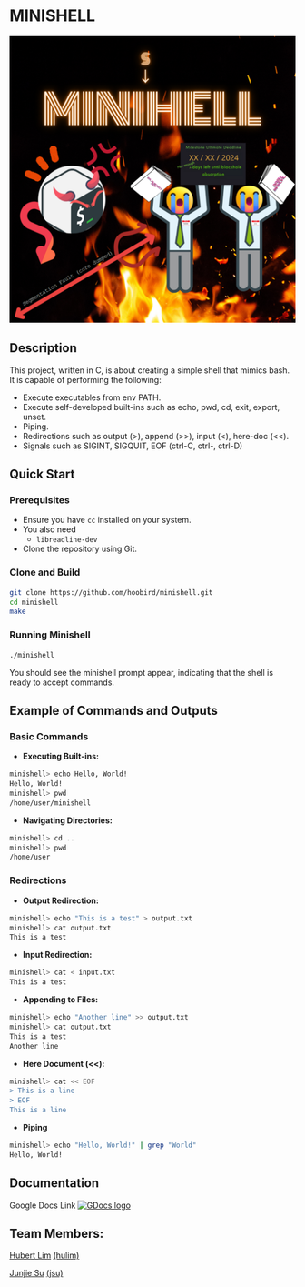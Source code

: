 # MINISHELL
![Logo](./README_RESOURCES/Minishell_logo.png)

## Description
This project, written in C, is about creating a simple shell that mimics bash. It is capable of performing the following:
- Execute executables from env PATH.
- Execute self-developed built-ins such as echo, pwd, cd, exit, export, unset.
- Piping.
- Redirections such as output (>), append (>>), input (<), here-doc (<<).
- Signals such as SIGINT, SIGQUIT, EOF (ctrl-C, ctrl-\, ctrl-D)

## Quick Start

### Prerequisites
- Ensure you have `cc` installed on your system.
- You also need
  - `libreadline-dev`
- Clone the repository using Git.

### Clone and Build

```bash
git clone https://github.com/hoobird/minishell.git
cd minishell
make
```

### Running Minishell

```bash
./minishell
```

You should see the minishell prompt appear, indicating that the shell is ready to accept commands.

## Example of Commands and Outputs

### Basic Commands

- **Executing Built-ins:**

```bash
minishell> echo Hello, World!
Hello, World!
minishell> pwd
/home/user/minishell
```

- **Navigating Directories:**

```bash
minishell> cd ..
minishell> pwd
/home/user
```

### Redirections

- **Output Redirection:**

```bash
minishell> echo "This is a test" > output.txt
minishell> cat output.txt
This is a test
```

- **Input Redirection:**

```bash
minishell> cat < input.txt
This is a test
```

- **Appending to Files:**

```bash
minishell> echo "Another line" >> output.txt
minishell> cat output.txt
This is a test
Another line
```

- **Here Document (<<):**

```bash
minishell> cat << EOF
> This is a line
> EOF
This is a line
```

- **Piping**

```bash
minishell> echo "Hello, World!" | grep "World"
Hello, World!
```

## Documentation
Google Docs Link [![GDocs logo](https://www.gstatic.com/images/branding/product/1x/docs_2020q4_48dp.png)](https://docs.google.com/document/d/110aoK4tEYZb7dgFtXNXJpPI-a2cLozeHmbdc43mXKzU/edit?usp=sharing)

## Team Members:

[Hubert Lim](https://github.com/hoobird)     [(hulim)](https://profile.intra.42.fr/users/hulim)

[Junjie Su](https://github.com/paperandpencil)     [(jsu)](https://profile.intra.42.fr/users/jsu)
